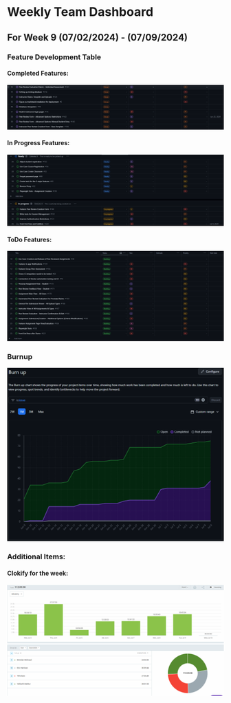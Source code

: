 # Weekly Team Dashboard
## For Week 9 (07/02/2024) - (07/09/2024)

<div style="width: 100%;">
<p float="left">
    <h3>Feature Development Table</h3>
    <h4> Completed Features: </h4>
        <img src="./images/week8Done.png" width="max" />
    <h4> In Progress Features: </h4>
        <img src="./images/week8InProgress.png" width="max" />
    <h4> ToDo Features: </h4>
        <img src="./images/week8Todo.png" width="max" />
    <h3>Burnup</h3>
        <img src="./images/week8Burnup.png" width="max" />
        <h3>Additional Items: </h3>
    <h4>Clokify for the week:</h4>
 <img src="./images/week8clokify.png" width="max" />
</p>

</div>

